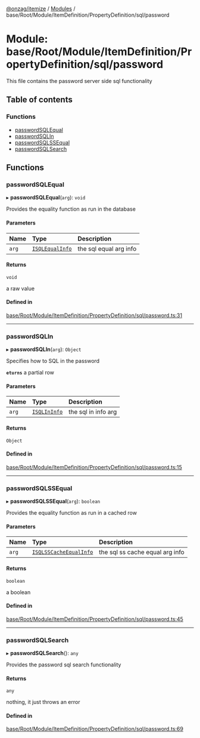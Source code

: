 [@onzag/itemize](../README.md) / [Modules](../modules.md) / base/Root/Module/ItemDefinition/PropertyDefinition/sql/password

# Module: base/Root/Module/ItemDefinition/PropertyDefinition/sql/password

This file contains the password server side sql functionality

## Table of contents

### Functions

- [passwordSQLEqual](base_Root_Module_ItemDefinition_PropertyDefinition_sql_password.md#passwordsqlequal)
- [passwordSQLIn](base_Root_Module_ItemDefinition_PropertyDefinition_sql_password.md#passwordsqlin)
- [passwordSQLSSEqual](base_Root_Module_ItemDefinition_PropertyDefinition_sql_password.md#passwordsqlssequal)
- [passwordSQLSearch](base_Root_Module_ItemDefinition_PropertyDefinition_sql_password.md#passwordsqlsearch)

## Functions

### passwordSQLEqual

▸ **passwordSQLEqual**(`arg`): `void`

Provides the equality function as run in the database

#### Parameters

| Name | Type | Description |
| :------ | :------ | :------ |
| `arg` | [`ISQLEqualInfo`](../interfaces/base_Root_Module_ItemDefinition_PropertyDefinition_types.ISQLEqualInfo.md) | the sql equal arg info |

#### Returns

`void`

a raw value

#### Defined in

[base/Root/Module/ItemDefinition/PropertyDefinition/sql/password.ts:31](https://github.com/onzag/itemize/blob/5c2808d3/base/Root/Module/ItemDefinition/PropertyDefinition/sql/password.ts#L31)

___

### passwordSQLIn

▸ **passwordSQLIn**(`arg`): `Object`

Specifies how to SQL in the password

**`eturns`** a partial row

#### Parameters

| Name | Type | Description |
| :------ | :------ | :------ |
| `arg` | [`ISQLInInfo`](../interfaces/base_Root_Module_ItemDefinition_PropertyDefinition_types.ISQLInInfo.md) | the sql in info arg |

#### Returns

`Object`

#### Defined in

[base/Root/Module/ItemDefinition/PropertyDefinition/sql/password.ts:15](https://github.com/onzag/itemize/blob/5c2808d3/base/Root/Module/ItemDefinition/PropertyDefinition/sql/password.ts#L15)

___

### passwordSQLSSEqual

▸ **passwordSQLSSEqual**(`arg`): `boolean`

Provides the equality function as run in a cached row

#### Parameters

| Name | Type | Description |
| :------ | :------ | :------ |
| `arg` | [`ISQLSSCacheEqualInfo`](../interfaces/base_Root_Module_ItemDefinition_PropertyDefinition_types.ISQLSSCacheEqualInfo.md) | the sql ss cache equal arg info |

#### Returns

`boolean`

a boolean

#### Defined in

[base/Root/Module/ItemDefinition/PropertyDefinition/sql/password.ts:45](https://github.com/onzag/itemize/blob/5c2808d3/base/Root/Module/ItemDefinition/PropertyDefinition/sql/password.ts#L45)

___

### passwordSQLSearch

▸ **passwordSQLSearch**(): `any`

Provides the password sql search functionality

#### Returns

`any`

nothing, it just throws an error

#### Defined in

[base/Root/Module/ItemDefinition/PropertyDefinition/sql/password.ts:69](https://github.com/onzag/itemize/blob/5c2808d3/base/Root/Module/ItemDefinition/PropertyDefinition/sql/password.ts#L69)
